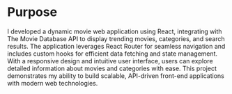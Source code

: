 # Purpose 

I developed a dynamic movie web application using React, integrating with The Movie Database API to display trending movies, categories, and search results. The application leverages React Router for seamless navigation and includes custom hooks for efficient data fetching and state management. With a responsive design and intuitive user interface, users can explore detailed information about movies and categories with ease. This project demonstrates my ability to build scalable, API-driven front-end applications with modern web technologies.
